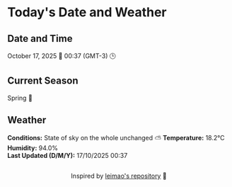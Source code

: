  # Today's Date and Weather
    
## Date and Time
October 17, 2025 📅
00:37 (GMT-3) 🕒

## Current Season
Spring 🌸
## Weather 
**Conditions:** State of sky on the whole unchanged ⛅
**Temperature:** 18.2°C  
**Humidity:** 94.0%  
**Last Updated (D/M/Y):** 17/10/2025 00:37
##
<div align="center">Inspired by <a href="https://github.com/leimao/What-Is-The-Date-Today">leimao's repository</a> 🌱</div>

